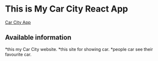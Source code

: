 # This is My Car City React App
[Car City App](https://agitated-archimedes-b880fd.netlify.app/)


## Available information

*this my Car City website.
*this site for showing car.
*people car see their favourite car.